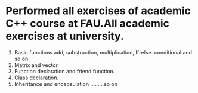
# Performed all exercises of academic C++ course at FAU.All academic exercises at university.
1. Basic functions add, substruction, multiplication, If-else. conditional and so on.
2. Matrix and vector.
3. Function declaration and friend function.
4. Class declaration.
5. Inheritance and encapsulation .........so on

